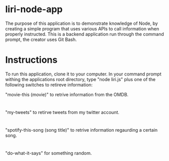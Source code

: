 # liri-node-app

The purpose of this application is to demonstrate knowledge of Node, by creating a simple program that uses various APIs to call information when properly instructed.  This is a backend application run through the command prompt, the creator uses Git Bash.

# Instructions

To run this application, clone it to your computer.  In your command prompt withing the applications root directory, type "node liri.js" plus one of the following switches to retireve information:

"movie-this (movie)" to retrive information from the OMDB.
#
"my-tweets" to retirve tweets from my twitter account.
#
"spotify-this-song (song title)" to retrive information regaurding a certain song.
#
"do-what-it-says" for something random.
